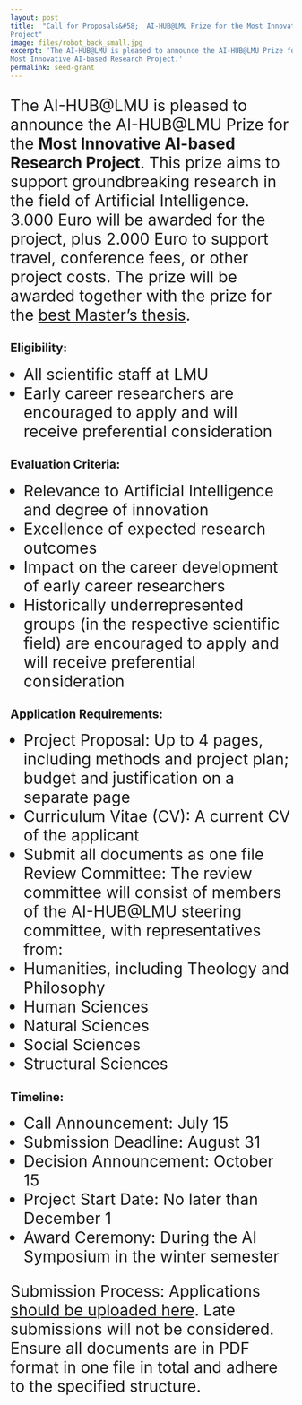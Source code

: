 ```yaml
---
layout: post
title:  "Call for Proposals&#58;  AI-HUB@LMU Prize for the Most Innovative AI-based Research
Project"
image: files/robot_back_small.jpg
excerpt: 'The AI-HUB@LMU is pleased to announce the AI-HUB@LMU Prize for the
Most Innovative AI-based Research Project.'
permalink: seed-grant
---
```

<style>
  p {
    font-size: 1.75rem !important;
  }
  li {
    font-size: 1.75rem !important;
  }
</style>

The AI-HUB@LMU is pleased to announce the AI-HUB@LMU Prize for the
<b>Most Innovative AI-based Research Project</b>. This prize aims to support groundbreaking
research in the field of Artificial Intelligence. 3.000 Euro will be awarded for the project, plus
2.000 Euro to support travel, conference fees, or other project costs. The prize will be awarded together with the prize for the [best Master’s thesis](masters-thesis-prize).

## Eligibility:
- All scientific staff at LMU
- Early career researchers are encouraged to apply and will receive preferential
consideration

## Evaluation Criteria:
- Relevance to Artificial Intelligence and degree of innovation
- Excellence of expected research outcomes
- Impact on the career development of early career researchers
- Historically underrepresented groups (in the respective scientific field) are
encouraged to apply and will receive preferential consideration

## Application Requirements:
- Project Proposal: Up to 4 pages, including methods and project plan; budget and
justification on a separate page
- Curriculum Vitae (CV): A current CV of the applicant
- Submit all documents as one file
Review Committee: The review committee will consist of members of the AI-HUB@LMU
steering committee, with representatives from:
- Humanities, including Theology and Philosophy
- Human Sciences
- Natural Sciences
- Social Sciences
- Structural Sciences

## Timeline:
- Call Announcement: July 15
- Submission Deadline: August 31
- Decision Announcement: October 15
- Project Start Date: No later than December 1
- Award Ceremony: During the AI Symposium in the winter semester

Submission Process: Applications [should be uploaded here](https://syncandshare.lrz.de/preparefilelink?folderID=2Fb38PGDbBKXwnGpcATbY). Late submissions will not be
considered. Ensure all documents are in PDF format in one file in total and adhere to the
specified structure.